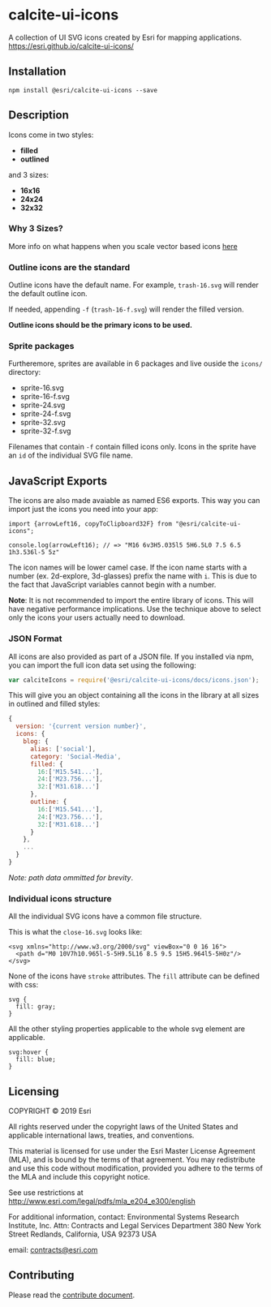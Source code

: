 # calcite-ui-icons

A collection of UI SVG icons created by Esri for mapping applications.
https://esri.github.io/calcite-ui-icons/

## Installation

`npm install @esri/calcite-ui-icons --save`

## Description

Icons come in two styles:

* **filled**
* **outlined**

and 3 sizes:

* **16x16**
* **24x24**
* **32x32**

### Why 3 Sizes?

More info on what happens when you scale vector based icons [here](https://github.com/Esri/calcite-ui-icons/wiki/What-Happens-When-You-Scale-Vector-Based-Icons)

### Outline icons are the standard
Outline icons have the default name. For example, `trash-16.svg` will render the default outline icon.

If needed, appending `-f` (`trash-16-f.svg`) will render the filled version.

**Outline icons should be the primary icons to be used.**

### Sprite packages
Furtheremore, sprites are available in 6 packages and live ouside the `icons/` directory:

* sprite-16.svg
* sprite-16-f.svg
* sprite-24.svg
* sprite-24-f.svg
* sprite-32.svg
* sprite-32-f.svg

Filenames that contain `-f` contain filled icons only.
Icons in the sprite have an `id` of the individual SVG file name.

## JavaScript Exports

The icons are also made avaiable as named ES6 exports. This way you can import just the icons you need into your app:

```
import {arrowLeft16, copyToClipboard32F} from "@esri/calcite-ui-icons";

console.log(arrowLeft16); // => "M16 6v3H5.035l5 5H6.5L0 7.5 6.5 1h3.536l-5 5z"
```

The icon names will be lower camel case. If the icon name starts with a number (ex. 2d-explore, 3d-glasses) prefix the name with `i`. This is due to the fact that JavaScript variables cannot begin with a number.

**Note**: It is not recommended to import the entire library of icons. This will have negative performance implications. Use the technique above to select only the icons your users actually need to download.

### JSON Format

All icons are also provided as part of a JSON file. If you installed via npm, you can import the full icon data set using the following:

```js
var calciteIcons = require('@esri/calcite-ui-icons/docs/icons.json');
```

This will give you an object containing all the icons in the library at all sizes in outlined and filled styles:

```js
{
  version: '{current version number}',
  icons: {
    blog: {
      alias: ['social'],
      category: 'Social-Media',
      filled: {
        16:['M15.541...'],
        24:['M23.756...'],
        32:['M31.618...']
      },
      outline: {
        16:['M15.541...'],
        24:['M23.756...'],
        32:['M31.618...']
      }
    },
    ...
  }
}
```
_Note: path data ommitted for brevity_.

### Individual icons structure
All the individual SVG icons have a common file structure.

This is what the `close-16.svg` looks like:

```
<svg xmlns="http://www.w3.org/2000/svg" viewBox="0 0 16 16">
  <path d="M0 10V7h10.965l-5-5H9.5L16 8.5 9.5 15H5.964l5-5H0z"/>
</svg>
```

None of the icons have `stroke` attributes. The `fill` attribute can be defined with css:

```
svg {
  fill: gray;
}
```

All the other styling properties applicable to the whole svg element are applicable.

```
svg:hover {
  fill: blue;
}
```

## Licensing

COPYRIGHT © 2019 Esri

All rights reserved under the copyright laws of the United States and applicable international laws, treaties, and conventions.

This material is licensed for use under the Esri Master License Agreement (MLA), and is bound by the terms of that agreement. You may redistribute and use this code without modification, provided you adhere to the terms of the MLA and include this copyright notice.

See use restrictions at http://www.esri.com/legal/pdfs/mla_e204_e300/english

For additional information, contact: Environmental Systems Research Institute, Inc. Attn: Contracts and Legal Services Department 380 New York Street Redlands, California, USA 92373 USA

email: contracts@esri.com

## Contributing
Please read the [contribute document](CONTRIBUTE.md).

